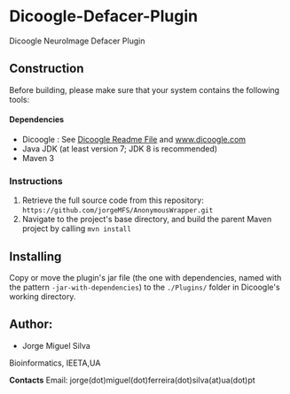 # Dicoogle-Defacer-Plugin
Dicoogle NeuroImage Defacer Plugin

## Construction

Before building, please make sure that your system contains the following tools:
#### Dependencies
- Dicoogle : See [Dicoogle Readme File](https://github.com/bioinformatics-ua/dicoogle/blob/master/README.md) and www.dicoogle.com
- Java JDK (at least version 7; JDK 8 is recommended)
- Maven 3

### Instructions
 1. Retrieve the full source code from this repository: `https://github.com/jorgeMFS/AnonymousWrapper.git`
 2. Navigate to the project's base directory, and build the parent Maven project by calling `mvn install`
 
 
## Installing

Copy or move the plugin's jar file (the one with dependencies, named with the pattern `-jar-with-dependencies`) to the `./Plugins/` folder in Dicoogle's working directory.

## Author:

- Jorge Miguel Silva

Bioinformatics, IEETA,UA

**Contacts**
Email: jorge(dot)miguel(dot)ferreira(dot)silva(at)ua(dot)pt
